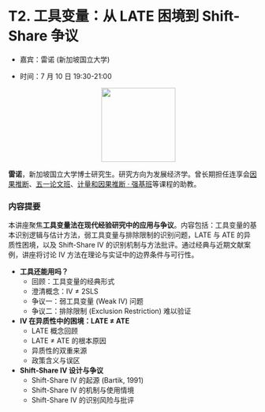 # T2. 工具变量：从 LATE 困境到 Shift-Share 争议

- 嘉宾：雷诺 (新加坡国立大学) 
- 时间：7 月 10 日 19:30-21:00

    <p align="center">
            <img style="width: 150px" src="https://fig-lianxh.oss-cn-shenzhen.aliyuncs.com/pVnyGm6.png">
    </p>

**雷诺**，新加坡国立大学博士研究生。研究方向为发展经济学。曾长期担任连享会[因果推断](https://www.lianxh.cn/details/1567.html)、[五一论文班](https://www.lianxh.cn/details/1553.html)、[计量和因果推断 · 强基班](https://www.lianxh.cn/details/1258.html)等课程的助教。

### 内容提要

本讲座聚焦**工具变量法在现代经验研究中的应用与争议**。内容包括：工具变量的基本识别逻辑与估计方法，弱工具变量与排除限制的识别问题，LATE 与 ATE 的异质性困境，以及 Shift-Share IV 的识别机制与方法批评。通过经典与近期文献案例，讲座将讨论 IV 方法在理论与实证中的边界条件与可行性。

- **工具还能用吗？**
  - 回顾：工具变量的经典形式
  - 澄清概念：IV ≠ 2SLS
  - 争议一：弱工具变量 (Weak IV) 问题
  - 争议二：排除限制 (Exclusion Restriction) 难以验证
- **IV 在异质性中的困境：LATE ≠ ATE**
  - LATE 概念回顾
  - LATE ≠ ATE 的根本原因
  - 异质性的双重来源
  - 政策含义与误区
- **Shift-Share IV 设计与争议**
  - Shift-Share IV 的起源 (Bartik, 1991) 
  - Shift-Share IV 的机制与使用情境
  - Shift-Share IV 的识别风险与批评


